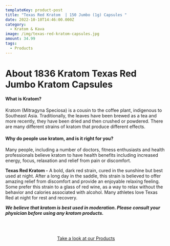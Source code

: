 ```yaml
---
templateKey: product-post
title: "Texas Red Kratom  | 150 Jumbo (1g) Capsules "
date: 2022-10-10T14:46:00.000Z
category:
  - Kratom & Kava
image: /img/texas-red-kratom-capsules.jpg
amount: 34.99
tags:
  - Products
---
```

# **About 1836 Kratom Texas Red Jumbo Kratom Capsules**

#### **What is Kratom?** 

Kratom (Mitragyna Speciosa) is a cousin to the coffee plant, indigenous to Southeast Asia. Traditionally, the leaves have been brewed as a tea and more recently, they have been dried and then crushed or powdered. There are many different strains of kratom that produce different effects.

#### **Why do people use kratom, and is it right for you?** 

Many people, including a number of doctors, fitness enthusiasts and health professionals believe kratom to have health benefits including increased energy, focus, relaxation and relief from pain or discomfort.

**Texas Red Kratom -** A bold, dark red strain, cured in the sunshine but best used at night. After a long day in the saddle, this strain is believed to offer amazing relief from discomfort and provide an enjoyable relaxing feeling. Some prefer this strain to a glass of red wine, as a way to relax without the behavior and calories associated with alcohol. Many athletes love Texas Red at night for rest and recovery.

***We believe that kratom is best used in moderation. Please consult your physician before using any kratom products.***

<br><br>

<Center><a class="link-view-more-products" target="_blank" href="https://capitalamericanshaman.com/products">Take a look at our Products</a></Center>